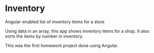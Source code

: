 # Inventory
Angular-enabled list of inventory items for a store

Using data in an array, this app shows inventory items for a shop. It also sorts the items by number in inventory. 

This was the first homework project done using Angular. 
